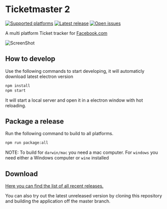 # Ticketmaster 2

[![Supported platforms][badge-platforms]][Releases] [![Latest release][badge-release]][Releases] [![Open issues][badge-issues]][Issues]

A multi platform Ticket tracker for [Facebook.com][Facebook]

![ScreenShot](https://raw.github.com/AnteWall/Ticketmaster/master/ticketmaster2.png)

## How to develop
Use the following commands to start developing, it will automaticly download latest electron version

```bash
npm install
npm start
```

It will start a local server and open it in a electron window with hot reloading.

## Package a release
Run the following command to build to all platforms.
```bash
npm run package:all
```

NOTE: To build for `darwin/mac` you need a mac computer. For `windows` you need either a Windows computer or `wine` installed

## Download

[Here you can find the list of all recent releases.][Releases]

You can also try out the latest unreleased version by cloning this repository and building the application off the master branch.

  [Facebook]: https://facebook.com "Facebook"
  [Releases]: https://github.com/AnteWall/TicketMaster/releases "Ticket Master Releases"
  [Issues]: https://github.com/AnteWall/TicketMaster/issues "Ticket Master Issues"
  [Contributing]: https://github.com/AnteWall/TicketMaster/blob/master/CONTRIBUTING.md
  [badge-platforms]: https://img.shields.io/badge/platform-win%20%7C%20osx%20%7C%20linux-green.svg?style=flat-square "Supported platforms"
  [badge-release]: https://img.shields.io/github/release/AnteWall/TicketMaster.svg?style=flat-square "Latest release"
  [badge-issues]: https://img.shields.io/github/issues/AnteWall/TicketMaster.svg?style=flat-square "Open issues"
  
